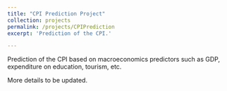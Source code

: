 ```yaml
---
title: "CPI Prediction Project"
collection: projects
permalink: /projects/CPIPrediction
excerpt: 'Prediction of the CPI.'

---
```


Prediction of the CPI based on macroeconomics predictors such as GDP, expenditure on education, tourism, etc.

More details to be updated.
